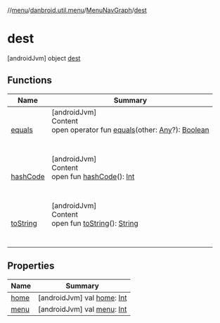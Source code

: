 //[menu](../../../index.md)/[danbroid.util.menu](../../index.md)/[MenuNavGraph](../index.md)/[dest](index.md)



# dest  
 [androidJvm] object [dest](index.md)   


## Functions  
  
|  Name|  Summary| 
|---|---|
| <a name="kotlin/Any/equals/#kotlin.Any?/PointingToDeclaration/"></a>[equals](../../../danbroid.util.menu.ui/-menu-item-diff-callback/index.md#%5Bkotlin%2FAny%2Fequals%2F%23kotlin.Any%3F%2FPointingToDeclaration%2F%5D%2FFunctions%2F143669292)| <a name="kotlin/Any/equals/#kotlin.Any?/PointingToDeclaration/"></a>[androidJvm]  <br>Content  <br>open operator fun [equals](../../../danbroid.util.menu.ui/-menu-item-diff-callback/index.md#%5Bkotlin%2FAny%2Fequals%2F%23kotlin.Any%3F%2FPointingToDeclaration%2F%5D%2FFunctions%2F143669292)(other: [Any](https://kotlinlang.org/api/latest/jvm/stdlib/kotlin/-any/index.html)?): [Boolean](https://kotlinlang.org/api/latest/jvm/stdlib/kotlin/-boolean/index.html)  <br><br><br>
| <a name="kotlin/Any/hashCode/#/PointingToDeclaration/"></a>[hashCode](../../../danbroid.util.menu.ui/-menu-item-diff-callback/index.md#%5Bkotlin%2FAny%2FhashCode%2F%23%2FPointingToDeclaration%2F%5D%2FFunctions%2F143669292)| <a name="kotlin/Any/hashCode/#/PointingToDeclaration/"></a>[androidJvm]  <br>Content  <br>open fun [hashCode](../../../danbroid.util.menu.ui/-menu-item-diff-callback/index.md#%5Bkotlin%2FAny%2FhashCode%2F%23%2FPointingToDeclaration%2F%5D%2FFunctions%2F143669292)(): [Int](https://kotlinlang.org/api/latest/jvm/stdlib/kotlin/-int/index.html)  <br><br><br>
| <a name="kotlin/Any/toString/#/PointingToDeclaration/"></a>[toString](../../../danbroid.util.menu.ui/-menu-item-diff-callback/index.md#%5Bkotlin%2FAny%2FtoString%2F%23%2FPointingToDeclaration%2F%5D%2FFunctions%2F143669292)| <a name="kotlin/Any/toString/#/PointingToDeclaration/"></a>[androidJvm]  <br>Content  <br>open fun [toString](../../../danbroid.util.menu.ui/-menu-item-diff-callback/index.md#%5Bkotlin%2FAny%2FtoString%2F%23%2FPointingToDeclaration%2F%5D%2FFunctions%2F143669292)(): [String](https://kotlinlang.org/api/latest/jvm/stdlib/kotlin/-string/index.html)  <br><br><br>


## Properties  
  
|  Name|  Summary| 
|---|---|
| <a name="danbroid.util.menu/MenuNavGraph.dest/home/#/PointingToDeclaration/"></a>[home](home.md)| <a name="danbroid.util.menu/MenuNavGraph.dest/home/#/PointingToDeclaration/"></a> [androidJvm] val [home](home.md): [Int](https://kotlinlang.org/api/latest/jvm/stdlib/kotlin/-int/index.html)   <br>
| <a name="danbroid.util.menu/MenuNavGraph.dest/menu/#/PointingToDeclaration/"></a>[menu](menu.md)| <a name="danbroid.util.menu/MenuNavGraph.dest/menu/#/PointingToDeclaration/"></a> [androidJvm] val [menu](menu.md): [Int](https://kotlinlang.org/api/latest/jvm/stdlib/kotlin/-int/index.html)   <br>

